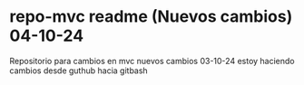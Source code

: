 # repo-mvc readme (Nuevos cambios) 04-10-24
Repositorio para cambios en mvc
nuevos cambios 03-10-24
estoy haciendo cambios desde guthub hacia gitbash
 
